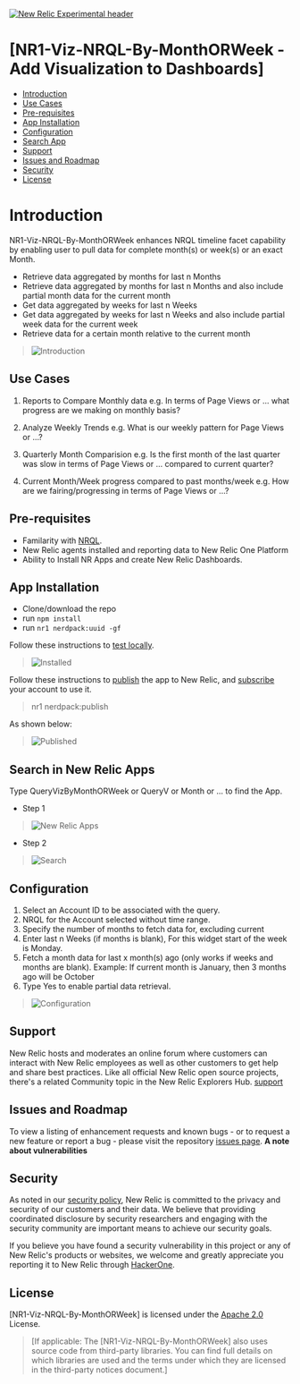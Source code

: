 [![New Relic Experimental header](https://github.com/newrelic/opensource-website/raw/master/src/images/categories/Experimental.png)](https://opensource.newrelic.com/oss-category/#new-relic-experimental)

# [NR1-Viz-NRQL-By-MonthORWeek - Add Visualization to Dashboards] 

   - [Introduction](#intro)
   - [Use Cases](#use-cases)
   - [Pre-requisites](#pre-reqs)
   - [App Installation](#install)
   - [Configuration](#config)
   - [Search App](#search)
   - [Support](#support)
   - [Issues and Roadmap](#issues)
   - [Security](#security)
   - [License](#license)

# Introduction <a id="intro"></a>

NR1-Viz-NRQL-By-MonthORWeek enhances NRQL timeline facet capability by enabling user to pull data for complete month(s) or week(s) or an exact Month.

   - Retrieve data aggregated by months for last n Months
   - Retrieve data aggregated by months for last n Months and also include partial month data for the current month
   - Get data aggregated by weeks for last n Weeks
   - Get data aggregated by weeks for last n Weeks and also include partial week data for the current week
   - Retrieve data for a certain month relative to the current month

   > ![Introduction](Docs/Intro.png)

## Use Cases <a id="use-cases"></a>

   1. Reports to Compare Monthly data 
      e.g. In terms of Page Views or ... what progress are we making on monthly basis?

   2. Analyze Weekly Trends
      e.g. What is our weekly pattern for Page Views or ...?

   3. Quarterly Month Comparision
      e.g. Is the first month of the last quarter was slow in terms of Page Views or ... compared to current quarter?

   4. Current Month/Week progress compared to past months/week 
      e.g. How are we fairing/progressing in terms of Page Views or ...?

## Pre-requisites <a id="pre-reqs"></a>

   - Familarity with [NRQL](https://docs.newrelic.com/docs/query-your-data/nrql-new-relic-query-language/get-started/introduction-nrql-new-relics-query-language/).
   - New Relic agents installed and reporting data to New Relic One Platform
   - Ability to Install NR Apps and create New Relic Dashboards. 

## App Installation <a id="install"></a>

   - Clone/download the repo
   - run `npm install`
   - run `nr1 nerdpack:uuid -gf`

   Follow these instructions to [test locally](https://developer.newrelic.com/build-apps/publish-deploy/serve/).

   > ![Installed](Docs/Install.png)

   Follow these instructions to [publish](https://developer.newrelic.com/build-apps/publish-deploy/publish/) the app to New Relic, and [subscribe](https://developer.newrelic.com/build-apps/publish-deploy/subscribe/) your account to use it.

   > nr1 nerdpack:publish
   
   As shown below:
   
   > ![Published](Docs/Publish.png)

## Search in New Relic Apps <a id="search"></a>
   Type QueryVizByMonthORWeek   or   QueryV   or   Month   or ... to find the App.
   
   - Step 1 
   > ![New Relic Apps](Docs/Apps.png)
   
   - Step 2
   > ![Search](Docs/Search.png)
   
## Configuration  <a id="config"></a>
   1. Select an Account ID to be associated with the query. 
   2. NRQL for the Account selected without time range.
   3. Specify the number of months to fetch data for, excluding current
   4. Enter last n Weeks (if months is blank), For this widget start of the week is Monday.
   5. Fetch a month data for last x month(s) ago (only works if weeks and months are blank). 
        Example: If current month is January, then 3 months ago will be October
   7. Type Yes to enable partial data retrieval.

   > ![Configuration](Docs/Config.png)

## Support  <a id="support"></a>

   New Relic hosts and moderates an online forum where customers can interact with New Relic employees as well as other customers to get help and share best practices. Like all official New Relic open source projects, there's a related Community topic in the New Relic Explorers Hub. [support](https://github.com/newrelic-experimental/NR1-Viz-NRQL-By-MonthORWeek/issues)

## Issues and Roadmap <a id="issues"></a>

   To view a listing of enhancement requests and known bugs - or to request a new feature or report a bug - please visit the repository [issues page](https://github.com/newrelic-experimental/NR1-Viz-NRQL-By-MonthORWeek/issues).
   **A note about vulnerabilities**

## Security <a id="security"></a>

   As noted in our [security policy](../../security/policy), New Relic is committed to the privacy and security of our customers and their data. We believe that providing coordinated disclosure by security researchers and engaging with the security community are important means to achieve our security goals.

   If you believe you have found a security vulnerability in this project or any of New Relic's products or websites, we welcome and greatly appreciate you reporting it to New Relic through [HackerOne](https://hackerone.com/newrelic).

## License <a id="license"></a>
   [NR1-Viz-NRQL-By-MonthORWeek] is licensed under the [Apache 2.0](http://apache.org/licenses/LICENSE-2.0.txt) License.
   >[If applicable: The [NR1-Viz-NRQL-By-MonthORWeek] also uses source code from third-party libraries. You can find full details on which libraries are used and the terms under which they are licensed in the third-party notices document.]
